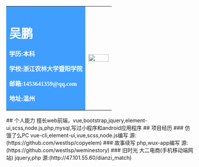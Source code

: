 <table border="0" style="font-family:'宋体';">
  <tr>
    <td width="75%" style="background-color:#409EFF;color:white;">
      <h1 style="color:white;">吴鹏</h1>
      <p><b>学历:本科</b></p>
      <p><b>学校:浙江农林大学暨阳学院</b></p>
      <p><b>邮箱:1453641359@qq.com</b></p>
      <p><b>地址:温州</b></p>
    </td>
    <td width="25%">
      <img src="https://c-ssl.duitang.com/uploads/item/201712/22/20171222223729_d8HCB.jpeg" width="100%">
    </td>
  </tr>
</table>
## 个人能力
擅长web前端，vue,bootstrap,jquery,element-ui,scss,node.js,php,mysql,写过小程序和android应用程序
## 项目经历
### 仿饿了么PC
vue-cli,element-ui,vue,scss,node.js编写
源:(https://github.com/westlsp/copyelem)
### 故事续写
php,wux-app编写
源:(https://github.com/westlsp/weminestory)
### 旧时光
大二电商(手机移动端网站)
jquery,php
源:(http://47.101.55.60/dianzi_match)

